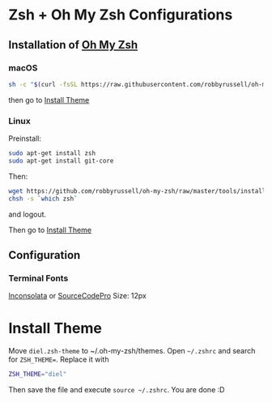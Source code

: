# Zsh + Oh My Zsh Configurations

## Installation of [Oh My Zsh](https://ohmyz.sh)
### macOS
```sh
sh -c "$(curl -fsSL https://raw.githubusercontent.com/robbyrussell/oh-my-zsh/master/tools/install.sh)"
```

then go to [Install Theme](#install-theme)

### Linux
Preinstall:
```sh
sudo apt-get install zsh
sudo apt-get install git-core
```

Then:
```sh
wget https://github.com/robbyrussell/oh-my-zsh/raw/master/tools/install.sh -O - | zsh
chsh -s `which zsh`
```
and logout.

Then go to [Install Theme](#install-theme)

## Configuration
### Terminal Fonts
[Inconsolata](https://github.com/powerline/fonts/tree/master/Inconsolata) or [SourceCodePro](https://github.com/powerline/fonts/tree/master/SourceCodePro)
Size: 12px

# Install Theme

Move `diel.zsh-theme` to ~/.oh-my-zsh/themes.
Open `~/.zshrc` and search for `ZSH_THEME=`. Replace it with
```sh
ZSH_THEME="diel"
```
Then save the file and execute `source ~/.zshrc`.
You are done :D
